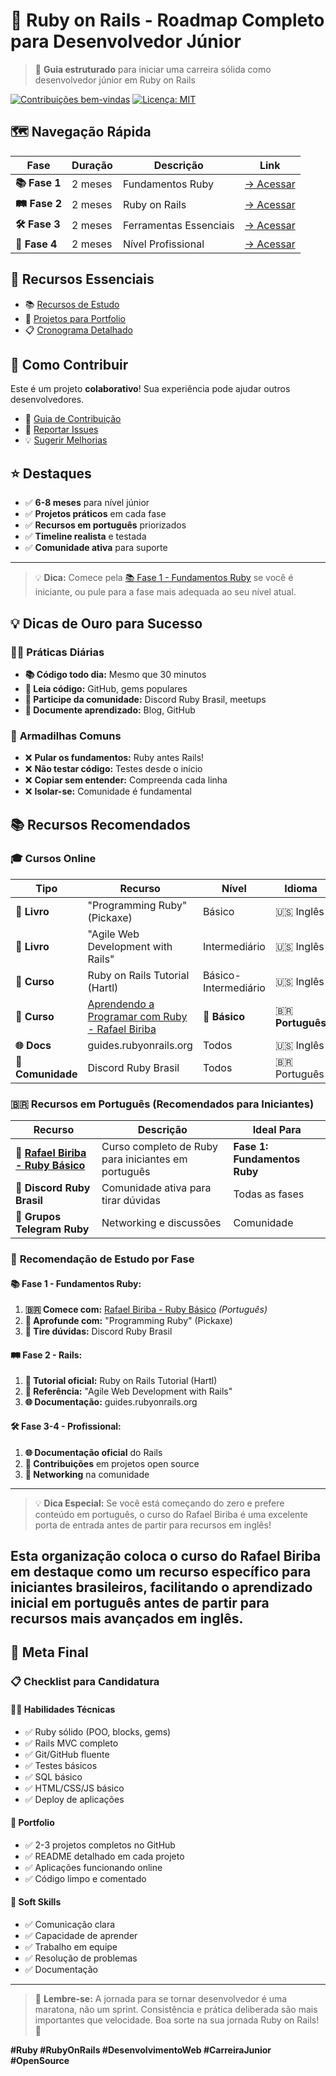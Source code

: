 # 🚀 Ruby on Rails - Roadmap Completo para Desenvolvedor Júnior

> 🎯 **Guia estruturado** para iniciar uma carreira sólida como desenvolvedor júnior em Ruby on Rails

[![Contribuições bem-vindas](https://img.shields.io/badge/contribuições-bem%20vindas-brightgreen.svg?style=flat)](guia_contribuição.md)
[![Licença: MIT](https://img.shields.io/badge/Licença-MIT-yellow.svg)](LICENSE)

## 🗺️ **Navegação Rápida**

| Fase | Duração | Descrição | Link |
|------|---------|-----------|------|
| **📚 Fase 1** | 2 meses | Fundamentos Ruby | [→ Acessar](fundamentos-ruby/) |
| **🛤️ Fase 2** | 2 meses | Ruby on Rails | [→ Acessar](ruby-on-rails/) |
| **🛠️ Fase 3** | 2 meses | Ferramentas Essenciais | [→ Acessar](ferramentas/) |
| **🚀 Fase 4** | 2 meses | Nível Profissional | [→ Acessar](nivel-profissional/) |

## 🎯 **Recursos Essenciais**

- 📚 [Recursos de Estudo](recursos/)
- 🎯 [Projetos para Portfolio](projetos-portfolio/)
- 📋 [Cronograma Detalhado](cronograma/)

## 🤝 **Como Contribuir**

Este é um projeto **colaborativo**! Sua experiência pode ajudar outros desenvolvedores.

- 📖 [Guia de Contribuição](CONTRIBUTING.md)
- 🐛 [Reportar Issues](../../issues)
- 💡 [Sugerir Melhorias](../../discussions)

## ⭐ **Destaques**

- ✅ **6-8 meses** para nível júnior
- ✅ **Projetos práticos** em cada fase
- ✅ **Recursos em português** priorizados
- ✅ **Timeline realista** e testada
- ✅ **Comunidade ativa** para suporte

---

> 💡 **Dica:** Comece pela [📚 Fase 1 - Fundamentos Ruby](fundamentos-ruby/) se você é iniciante, ou pule para a fase mais adequada ao seu nível atual.
>

## 💡 **Dicas de Ouro para Sucesso**

### 🏃‍♂️ **Práticas Diárias**
- **📚 Código todo dia:** Mesmo que 30 minutos
- **📖 Leia código:** GitHub, gems populares
- **🤝 Participe da comunidade:** Discord Ruby Brasil, meetups
- **📝 Documente aprendizado:** Blog, GitHub

### 🚫 **Armadilhas Comuns**
- ❌ **Pular os fundamentos:** Ruby antes Rails!
- ❌ **Não testar código:** Testes desde o início
- ❌ **Copiar sem entender:** Compreenda cada linha
- ❌ **Isolar-se:** Comunidade é fundamental

## 📚 **Recursos Recomendados**

### 🎓 **Cursos Online**

| Tipo | Recurso | Nível | Idioma |
|------|---------|-------|--------|
| **📖 Livro** | "Programming Ruby" (Pickaxe) | Básico | 🇺🇸 Inglês |
| **📖 Livro** | "Agile Web Development with Rails" | Intermediário | 🇺🇸 Inglês |
| **🎥 Curso** | Ruby on Rails Tutorial (Hartl) | Básico-Intermediário | 🇺🇸 Inglês |
| **🎯 Curso** | [Aprendendo a Programar com Ruby - Rafael Biriba](https://rafaelbiriba.com/br/programacao/aprendendo-a-programar-com-ruby-basico-para-iniciantes/) | **🔰 Básico** | 🇧🇷 **Português** |
| **🌐 Docs** | guides.rubyonrails.org | Todos | 🇺🇸 Inglês |
| **💬 Comunidade** | Discord Ruby Brasil | Todos | 🇧🇷 Português |

### 🇧🇷 **Recursos em Português (Recomendados para Iniciantes)**

| Recurso | Descrição | Ideal Para |
|---------|-----------|------------|
| **🎯 [Rafael Biriba - Ruby Básico](https://rafaelbiriba.com/br/programacao/aprendendo-a-programar-com-ruby-basico-para-iniciantes/)** | Curso completo de Ruby para iniciantes em português | **Fase 1: Fundamentos Ruby** |
| **💬 Discord Ruby Brasil** | Comunidade ativa para tirar dúvidas | Todas as fases |
| **📱 Grupos Telegram Ruby** | Networking e discussões | Comunidade |

### 🎯 **Recomendação de Estudo por Fase**

#### **📚 Fase 1 - Fundamentos Ruby:**
1. **🇧🇷 Comece com:** [Rafael Biriba - Ruby Básico](https://rafaelbiriba.com/br/programacao/aprendendo-a-programar-com-ruby-basico-para-iniciantes/) *(Português)*
2. **📖 Aprofunde com:** "Programming Ruby" (Pickaxe)
3. **💬 Tire dúvidas:** Discord Ruby Brasil

#### **🛤️ Fase 2 - Rails:**
1. **🎥 Tutorial oficial:** Ruby on Rails Tutorial (Hartl)
2. **📖 Referência:** "Agile Web Development with Rails"
3. **🌐 Documentação:** guides.rubyonrails.org

#### **🛠️ Fase 3-4 - Profissional:**
1. **🌐 Documentação oficial** do Rails
2. **🤝 Contribuições** em projetos open source
3. **💬 Networking** na comunidade

---

> 💡 **Dica Especial:** Se você está começando do zero e prefere conteúdo em português, o curso do Rafael Biriba é uma excelente porta de entrada antes de partir para recursos em inglês!

Esta organização coloca o curso do Rafael Biriba em destaque como um recurso específico para iniciantes brasileiros, facilitando o aprendizado inicial em português antes de partir para recursos mais avançados em inglês.
---

## 🎯 **Meta Final**

### 📋 **Checklist para Candidatura**

#### **👨‍💻 Habilidades Técnicas**
- ✅ Ruby sólido (POO, blocks, gems)
- ✅ Rails MVC completo
- ✅ Git/GitHub fluente
- ✅ Testes básicos
- ✅ SQL básico
- ✅ HTML/CSS/JS básico
- ✅ Deploy de aplicações

#### **📁 Portfolio**
- ✅ 2-3 projetos completos no GitHub
- ✅ README detalhado em cada projeto
- ✅ Aplicações funcionando online
- ✅ Código limpo e comentado

#### **💼 Soft Skills**
- ✅ Comunicação clara
- ✅ Capacidade de aprender
- ✅ Trabalho em equipe
- ✅ Resolução de problemas
- ✅ Documentação

---

> 🚀 **Lembre-se:** A jornada para se tornar desenvolvedor é uma maratona, não um sprint. Consistência e prática deliberada são mais importantes que velocidade. Boa sorte na sua jornada Ruby on Rails! 🎯

**#Ruby #RubyOnRails #DesenvolvimentoWeb #CarreiraJunior #OpenSource**